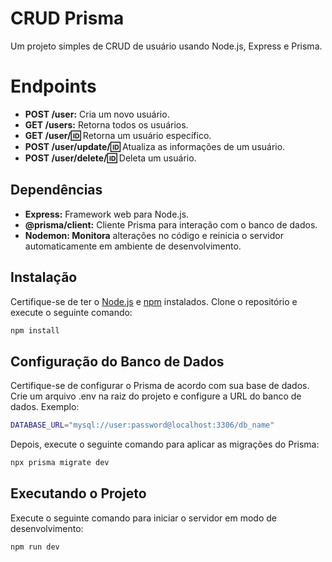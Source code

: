 # CRUD Prisma

Um projeto simples de CRUD de usuário usando Node.js, Express e Prisma.

# Endpoints

- **POST /user:** Cria um novo usuário.
- **GET /users:** Retorna todos os usuários.
- **GET /user/:id:** Retorna um usuário específico.
- **POST /user/update/:id:** Atualiza as informações de um usuário.
- **POST /user/delete/:id:** Deleta um usuário.

## Dependências
- **Express:** Framework web para Node.js.
- **@prisma/client:** Cliente Prisma para interação com o banco de dados.
- **Nodemon: Monitora** alterações no código e reinicia o servidor automaticamente em ambiente de desenvolvimento.

## Instalação

Certifique-se de ter o [Node.js](https://nodejs.org/) e [npm](https://www.npmjs.com/) instalados. Clone o repositório e execute o seguinte comando:

```bash
npm install
```
## Configuração do Banco de Dados
Certifique-se de configurar o Prisma de acordo com sua base de dados. Crie um arquivo .env na raiz do projeto e configure a URL do banco de dados. Exemplo:
```bash
DATABASE_URL="mysql://user:password@localhost:3306/db_name"
```
Depois, execute o seguinte comando para aplicar as migrações do Prisma:
```bash
npx prisma migrate dev
```

## Executando o Projeto
Execute o seguinte comando para iniciar o servidor em modo de desenvolvimento:
```bash
npm run dev
```

